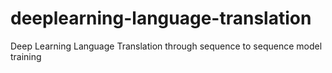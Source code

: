 # deeplearning-language-translation
Deep Learning Language Translation through sequence to sequence model training
